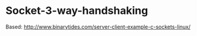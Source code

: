 # Socket-3-way-handshaking
Based: http://www.binarytides.com/server-client-example-c-sockets-linux/
